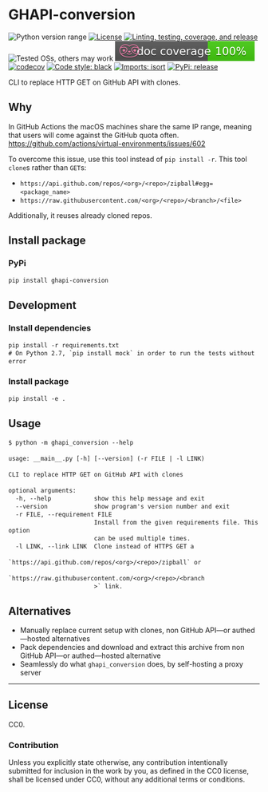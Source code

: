 GHAPI-conversion
================
![Python version range](https://img.shields.io/badge/python-2.7%20|%203.5%20|%203.6%20|%203.7%20|%203.8%20|%203.9%20|%203.10a5-blue.svg)
[![License](https://img.shields.io/badge/license-CC0-blue.svg)](https://creativecommons.org/publicdomain/zero/1.0)
[![Linting, testing, coverage, and release](https://github.com/offscale/GHAPI-conversion/workflows/Linting,%20testing,%20coverage,%20and%20release/badge.svg)](https://github.com/offscale/GHAPI-conversion/actions)
![Tested OSs, others may work](https://img.shields.io/badge/Tested%20on-Linux%20|%20macOS%20|%20Windows-green)
![Documentation coverage](https://raw.githubusercontent.com/offscale/GHAPI-conversion/master/.github/doccoverage.svg)
[![codecov](https://codecov.io/gh/offscale/GHAPI-conversion/branch/master/graph/badge.svg)](https://codecov.io/gh/offscale/GHAPI-conversion)
[![Code style: black](https://img.shields.io/badge/code%20style-black-000000.svg)](https://github.com/psf/black)
[![Imports: isort](https://img.shields.io/badge/%20imports-isort-%231674b1?style=flat&labelColor=ef8336)](https://pycqa.github.io/isort/)
[![PyPi: release](https://img.shields.io/pypi/v/ghapi-conversion.svg?maxAge=3600)](https://pypi.org/project/ghapi-conversion)

CLI to replace HTTP GET on GitHub API with clones.

## Why

In GitHub Actions the macOS machines share the same IP range, meaning that users will come against the GitHub quota often. https://github.com/actions/virtual-environments/issues/602

To overcome this issue, use this tool instead of `pip install -r`. This tool `clone`s rather than `GET`s:

  - `https://api.github.com/repos/<org>/<repo>/zipball#egg=<package_name>`
  - `https://raw.githubusercontent.com/<org>/<repo>/<branch>/<file>`

Additionally, it reuses already cloned repos.

## Install package

### PyPi

    pip install ghapi-conversion

## Development

### Install dependencies

    pip install -r requirements.txt
    # On Python 2.7, `pip install mock` in order to run the tests without error

### Install package

    pip install -e .

## Usage

    $ python -m ghapi_conversion --help
    
    usage: __main__.py [-h] [--version] (-r FILE | -l LINK)
    
    CLI to replace HTTP GET on GitHub API with clones
    
    optional arguments:
      -h, --help            show this help message and exit
      --version             show program's version number and exit
      -r FILE, --requirement FILE
                            Install from the given requirements file. This option
                            can be used multiple times.
      -l LINK, --link LINK  Clone instead of HTTPS GET a
                            `https://api.github.com/repos/<org>/<repo>/zipball` or
                            `https://raw.githubusercontent.com/<org>/<repo>/<branch
                            >` link.

## Alternatives

  - Manually replace current setup with clones, non GitHub API—or authed—hosted alternatives
  - Pack dependencies and download and extract this archive from non GitHub API—or authed—hosted alternative
  - Seamlessly do what `ghapi_conversion` does, by self-hosting a proxy server

---

## License

CC0.

### Contribution

Unless you explicitly state otherwise, any contribution intentionally submitted
for inclusion in the work by you, as defined in the CC0 license, shall be
licensed under CC0, without any additional terms or conditions.
